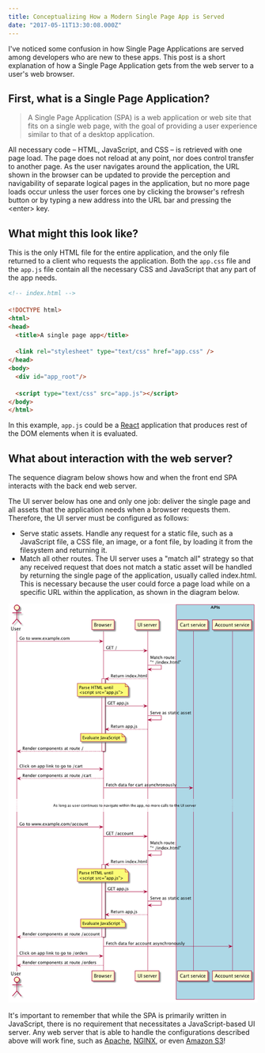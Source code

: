 ```yaml
---
title: Conceptualizing How a Modern Single Page App is Served
date: "2017-05-11T13:30:08.000Z"
---
```


I've noticed some confusion in how Single Page Applications are served among developers who are new
to these apps. This post is a short explanation of how a Single Page Application gets from the web
server to a user's web browser.

<!-- more -->

## First, what is a Single Page Application?

> A Single Page Application (SPA) is a web application or web site that fits on a single web page,
> with the goal of providing a user experience similar to that of a desktop application.

All necessary code – HTML, JavaScript, and CSS – is retrieved with one page load. The page does not
reload at any point, nor does control transfer to another page. As the user navigates around the
application, the URL shown in the browser can be updated to provide the perception and navigability
of separate logical pages in the application, but no more page loads occur unless the user forces
one by clicking the browser's refresh button or by typing a new address into the URL bar and
pressing the \<enter\> key.

## What might this look like?

This is the only HTML file for the entire application, and the only file returned to a client who
requests the application. Both the `app.css` file and the `app.js` file contain all the necessary
CSS and JavaScript that any part of the app needs.

```html
<!-- index.html -->

<!DOCTYPE html>
<html>
<head>
  <title>A single page app</title>

  <link rel="stylesheet" type="text/css" href="app.css" />
</head>
<body>
  <div id="app_root"/>

  <script type="text/css" src="app.js"></script>
</body>
</html>
```

In this example, `app.js` could be a [React](https://facebook.github.io/react/) application that
produces rest of the DOM elements when it is evaluated.

## What about interaction with the web server?

The sequence diagram below shows how and when the front end SPA interacts with the back end web
server.

The UI server below has one and only one job: deliver the single page and all assets that the
application needs when a browser requests them. Therefore, the UI server must be configured as
follows:

* Serve static assets. Handle any request for a static file, such as a JavaScript file, a CSS file,
  an image, or a font file, by loading it from the filesystem and returning it.
* Match all other routes. The UI server uses a "match all" strategy so that any received request
  that does not match a static asset will be handled by returning the single page of the
  application, usually called index.html. This is necessary because the user could force a page load
  while on a specific URL within the application, as shown in the diagram below.

![Single-page app sequence diagram](./spa-sequence-diagram.png)

It's important to remember that while the SPA is primarily written in JavaScript, there is no
requirement that necessitates a JavaScript-based UI server. Any web server that is able to handle
the configurations described above will work fine, such as
[Apache](https://access.redhat.com/solutions/67298),
[NGINX](https://www.nginx.com/resources/admin-guide/serving-static-content/), or even
[Amazon S3](https://keita.blog/2015/11/24/hosting-a-single-page-app-on-s3-with-proper-urls/)!
